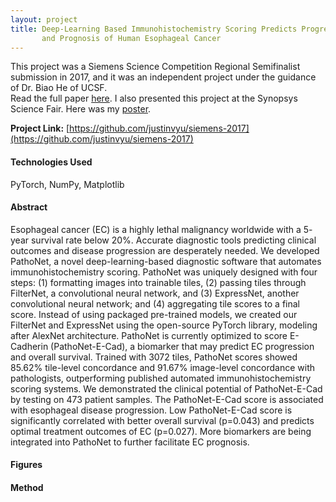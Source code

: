 ```yaml
---
layout: project
title: Deep-Learning Based Immunohistochemistry Scoring Predicts Progression 
       and Prognosis of Human Esophageal Cancer
---
```


<div class="message">
This project was a Siemens Science Competition Regional Semifinalist submission in 2017, and it
was an independent project under the guidance of Dr. Biao He of UCSF.
<br/>
Read the full paper <a href="{{ site.baseurl }}/public/documents/siemens2017.pdf">here</a>.
I also presented this project at the Synopsys Science Fair. Here was my 
<a href="{{ site.baseurl }}/public/documents/synopsys2018.pdf">poster</a>.
</div>

**Project Link:** [https://github.com/justinvyu/siemens-2017](https://github.com/justinvyu/siemens-2017)

#### Technologies Used
PyTorch, NumPy, Matplotlib

#### Abstract

Esophageal cancer (EC) is a highly lethal malignancy worldwide with a 5-
year survival rate below 20%. Accurate diagnostic tools predicting clinical outcomes
and disease progression are desperately needed. We developed PathoNet, a novel
deep-learning-based diagnostic software that automates immunohistochemistry
scoring. PathoNet was uniquely designed with four steps: (1) formatting images into
trainable tiles, (2) passing tiles through FilterNet, a convolutional neural network,
and (3) ExpressNet, another convolutional neural network; and (4) aggregating tile
scores to a final score. Instead of using packaged pre-trained models, we created our
FilterNet and ExpressNet using the open-source PyTorch library, modeling after
AlexNet architecture. PathoNet is currently optimized to score E-Cadherin
(PathoNet-E-Cad), a biomarker that may predict EC progression and overall
survival. Trained with 3072 tiles, PathoNet scores showed 85.62% tile-level
concordance and 91.67% image-level concordance with pathologists, outperforming
published automated immunohistochemistry scoring systems. We demonstrated the
clinical potential of PathoNet-E-Cad by testing on 473 patient samples. The
PathoNet-E-Cad score is associated with esophageal disease progression. Low
PathoNet-E-Cad score is significantly correlated with better overall survival
(p=0.043) and predicts optimal treatment outcomes of EC (p=0.027). More
biomarkers are being integrated into PathoNet to further facilitate EC prognosis.

#### Figures

<!-- <div class="container" style="margin: 2rem 0;">
  <div class="row">
    <div class="col-sm-6">
    <div class="card">
        <img src="{{site.baseurl}}/projects/images/siemens2016-lookalike.png" class="card-img-top" alt="...">
        <div class="card-body">
        <h5 class="card-title">
        Oil Spill (left) vs. Lookalike Ocean Film (right)
        </h5>
        <p class="card-text">
        It's hard for the human eye to distinguish oil spills and lookalikes films in
        the water from satellite radar imagery. Ideally, an autonomous system would be
        able to accurately flag oil spills and send coastal cleanup crews.
        </p>
        </div>
    </div>
    </div>
    <div class="col-sm-6">
    <div class="card">
        <img src="{{site.baseurl}}/projects/images/siemens2016-ga.png" class="card-img-top" alt="...">
        <div class="card-body">
        <h5 class="card-title">
        Genetic Algorithm Diagram
        </h5>
        <p class="card-text">
        Algorithm composes of four main steps:
        <ol>
        <li>Elitism (the best "genes" of each generation is passed on)</li>
        <li>Selection (remaining gene pool competes to survive)</li>
        <li>Mutation (random chance)</li>
        <li>Crossover (current generation "reproduces" to create a generation with mixed genes)</li>
        </ol>
        </p>
        </div>
    </div>
    </div>
  </div>
  <div class="row">
    <div class="col-sm-6">
    <div class="card">
        <img src="{{site.baseurl}}/projects/images/siemens2016-features.png" class="card-img-top" alt="...">
        <div class="card-body">
        <h5 class="card-title">
            Emergence of optimal features
        </h5>
        <p class="card-text">
            The evolution of feature usage over the course of a single run (50 generations)
            of the genetic algorithm. For every feature K, the frequency that it is used
            is calculated by taking the number of appearances in the population divided by the
            population size, and the corresponding cell is colored according to the legend on the right.
        </p>
        </div>
    </div>
    </div>
    <div class="col-sm-6">
    <div class="card">
        <img src="{{site.baseurl}}/projects/images/siemens2016-accuracy.png" class="card-img-top" alt="...">
        <div class="card-body">
        <h5 class="card-title">
            Learning curve over 50 generations
        </h5>
        <p class="card-text">
            The mean classification accuracy of the population of solutions throughout the
            course of one trial (50 generations): ranges from around 69% to 81% in overall accuracy
            for an improvement of 12% accuracy from the original population.
        </p>
        </div>
    </div>
    </div>
  </div>
</div> -->

#### Method
